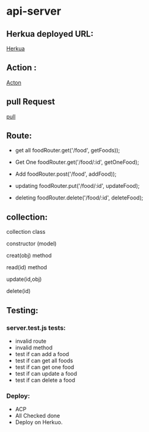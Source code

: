 # api-server
## Herkua deployed URL:
[Herkua](https://shams-api-server.herokuapp.com/)

## Action :
[Acton](https://github.com/shamssar/api-server/actions)

## pull Request
[pull](https://github.com/shamssar/api-server/pull/1)


## Route:
- get all
foodRouter.get('/food', getFoods));

- Get One
foodRouter.get('/food/:id', getOneFood);

- Add
foodRouter.post('/food', addFood));

- updating
foodRouter.put('/food/:id', updateFood);

- deleting
foodRouter.delete('/food/:id', deleteFood);

## collection:
collection class

constructor (model)

creat(obj) method

read(id) method

update(id,obj)

delete(id)
## Testing:
### server.test.js tests:
- invalid route
- invalid method
- test if can add a food
- test if can get all foods
- test if can get one food
- test if can update a food
- test if can delete a food
### Deploy:
- ACP
- All Checked done
- Deploy on Herkuo.